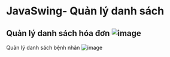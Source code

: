 # JavaSwing- Quản lý danh sách

Quản lý danh sách hóa đơn
![image](https://user-images.githubusercontent.com/85973353/235420315-934aa2ad-cb66-4af5-b3e1-abe268cfb15a.png)
---------------------------------------------------------------------------------------------------------------
Quản lý danh sách bệnh nhân
![image](https://user-images.githubusercontent.com/85973353/235420302-8fe77fb1-b41f-4a51-ba0f-201c581a2ece.png)


